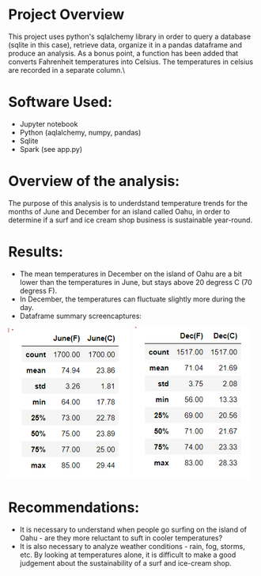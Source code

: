 # Project Overview
This project uses python's sqlalchemy library in order to query a database (sqlite in this case), retrieve data, organize it in a pandas dataframe and produce an analysis. 
As a bonus point, a function has been added that converts Fahrenheit temperatures into Celsius. The temperatures in celsius are recorded in a separate column.\

# Software Used:
* Jupyter notebook
* Python (aqlalchemy, numpy, pandas)
* Sqlite
* Spark (see app.py)

# Overview of the analysis: 
The purpose of this analysis is to underdstand temperature trends for the months of June and December for an island called Oahu, in order to determine if a surf and ice cream shop business is sustainable year-round.

# Results: 
 - The mean temperatures in December on the island of Oahu are a bit lower than the temperatures in June, but stays above 20 degress C (70 degress F). 
 - In December, the temperatures can fluctuate slightly more during the day.
 - Dataframe summary screencaptures:
 
 ![June Dataframe](https://github.com/githubteodora/surfs_up/blob/main/June%20desc.PNG)
 ![Dec Dataframe](https://github.com/githubteodora/surfs_up/blob/main/Dec%20desc.PNG)

# Recommendations:
 - It is necessary to understand when people go surfing on the island of Oahu - are they more reluctant to suft in cooler temperatures?
 - It is also necessary to analyze weather conditions - rain, fog, storms, etc. By looking at temperatures alone, it is difficult to make a good judgement about the sustainability of a surf and ice-cream shop.

